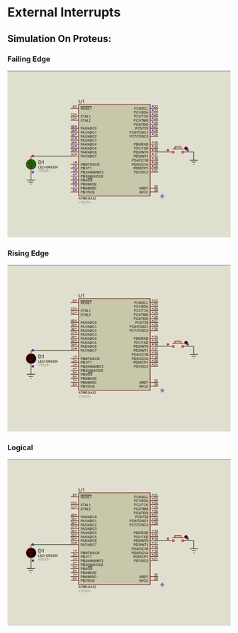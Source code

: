 # External Interrupts
## Simulation On Proteus:
### Failing Edge
![gitHub](https://github.com/MostafaEdrees11/AVR/blob/master/AVR%20Tasks/EXTI_Driver/Proteus/Failing_Edge.gif)
### Rising Edge
![gitHub](https://github.com/MostafaEdrees11/AVR/blob/master/AVR%20Tasks/EXTI_Driver/Proteus/Rising_Edge.gif)
### Logical
![gitHub](https://github.com/MostafaEdrees11/AVR/blob/master/AVR%20Tasks/EXTI_Driver/Proteus/Logical%20.gif)
